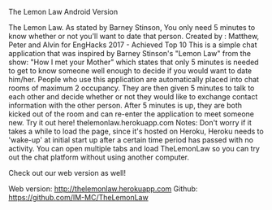 The Lemon Law Android Version

The Lemon Law. As stated by Barney Stinson, You only need 5 minutes to know whether or not you'll want to date that person.  Created by : Matthew, Peter and Alvin for EngHacks 2017 - Achieved Top 10  This is a simple chat application that was inspired by Barney Stinson's "Lemon Law" from the show: "How I met your Mother" which states that only 5 minutes is needed to get to know someone well enough to decide if you would want to date him/her.  People who use this application are automatically placed into chat rooms of maximum 2 occupancy. They are then given 5 minutes to talk to each other and decide whether or not they would like to exchange contact information with the other person. After 5 minutes is up, they are both kicked out of the room and can re-enter the application to meet someone new.  Try it out here! thelemonlaw.herokuapp.com  Notes: Don't worry if it takes a while to load the page, since it's hosted on Heroku, Heroku needs to 'wake-up' at initial start up after a certain time period has passed with no activity. You can open multiple tabs and load TheLemonLaw so you can try out the chat platform without using another computer.

Check out our web version as well!

Web version: http://thelemonlaw.herokuapp.com
Github: https://github.com/IM-MC/TheLemonLaw
